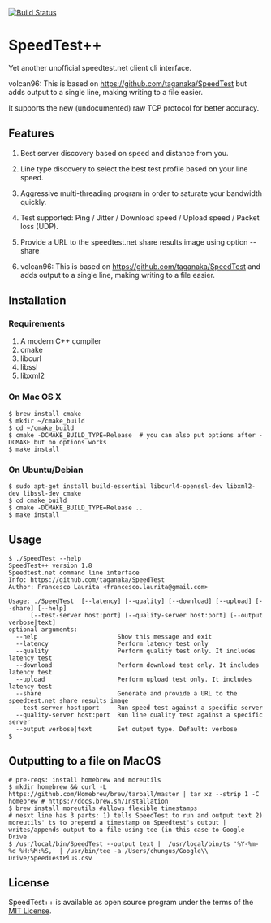 [![Build Status](https://travis-ci.org/taganaka/SpeedTest.svg?branch=master)](https://travis-ci.org/taganaka/SpeedTest)

# SpeedTest++

Yet another unofficial speedtest.net client cli interface. 

volcan96: This is based on https://github.com/taganaka/SpeedTest but adds output to a single line, making writing to a file easier.

It supports the new (undocumented) raw TCP protocol for better accuracy.

## Features

1. Best server discovery based on speed and distance from you.

2. Line type discovery to select the best test profile based on your line speed.

3. Aggressive multi-threading program in order to saturate your bandwidth quickly.

4. Test supported: Ping / Jitter / Download speed / Upload speed / Packet loss (UDP).

5. Provide a URL to the speedtest.net share results image using option --share

6. volcan96: This is based on https://github.com/taganaka/SpeedTest and adds output to a single line, making writing to a file easier.

## Installation

### Requirements

1. A modern C++ compiler
2. cmake
3. libcurl
4. libssl
5. libxml2

### On Mac OS X

```
$ brew install cmake
$ mkdir ~/cmake_build
$ cd ~/cmake_build
$ cmake -DCMAKE_BUILD_TYPE=Release  # you can also put options after -DCMAKE but no options works
$ make install
```

### On Ubuntu/Debian

```
$ sudo apt-get install build-essential libcurl4-openssl-dev libxml2-dev libssl-dev cmake
$ cd cmake_build
$ cmake -DCMAKE_BUILD_TYPE=Release ..
$ make install
```

## Usage

```
$ ./SpeedTest --help
SpeedTest++ version 1.8
Speedtest.net command line interface
Info: https://github.com/taganaka/SpeedTest
Author: Francesco Laurita <francesco.laurita@gmail.com>

Usage: ./SpeedTest  [--latency] [--quality] [--download] [--upload] [--share] [--help]
      [--test-server host:port] [--quality-server host:port] [--output verbose|text]
optional arguments:
  --help                      Show this message and exit
  --latency                   Perform latency test only
  --quality                   Perform quality test only. It includes latency test
  --download                  Perform download test only. It includes latency test
  --upload                    Perform upload test only. It includes latency test
  --share                     Generate and provide a URL to the speedtest.net share results image
  --test-server host:port     Run speed test against a specific server
  --quality-server host:port  Run line quality test against a specific server
  --output verbose|text       Set output type. Default: verbose
$
```
## Outputting to a file on MacOS
```
# pre-reqs: install homebrew and moreutils
$ mkdir homebrew && curl -L https://github.com/Homebrew/brew/tarball/master | tar xz --strip 1 -C homebrew # https://docs.brew.sh/Installation
$ brew install moreutils #allows flexible timestamps
# nesxt line has 3 parts: 1) tells SpeedTest to run and output text 2) moreutils' ts to prepend a timestamp on Speedtest's output | writes/appends output to a file using tee (in this case to Google Drive
$ /usr/local/bin/SpeedTest --output text |  /usr/local/bin/ts '%Y-%m-%d %H:%M:%S,' | /usr/bin/tee -a /Users/chungus/Google\\ Drive/SpeedTestPlus.csv
```

## License

SpeedTest++ is available as open source program under the terms of the [MIT License](http://opensource.org/licenses/MIT).
